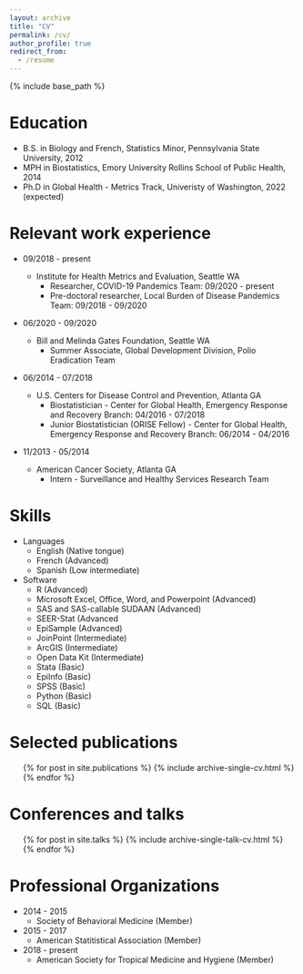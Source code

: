```yaml
---
layout: archive
title: "CV"
permalink: /cv/
author_profile: true
redirect_from:
  - /resume
---
```


{% include base_path %}

Education
======
* B.S. in Biology and French, Statistics Minor, Pennsylvania State University, 2012
* MPH in Biostatistics, Emory University Rollins School of Public Health, 2014
* Ph.D in Global Health - Metrics Track, Univeristy of Washington, 2022 (expected)

Relevant work experience
======
* 09/2018 - present
  * Institute for Health Metrics and Evaluation, Seattle WA
    * Researcher, COVID-19 Pandemics Team: 09/2020 - present
    * Pre-doctoral researcher, Local Burden of Disease Pandemics Team: 09/2018 - 09/2020

* 06/2020 - 09/2020
  * Bill and Melinda Gates Foundation, Seattle WA
    * Summer Associate, Global Development Division, Polio Eradication Team

* 06/2014 - 07/2018
  * U.S. Centers for Disease Control and Prevention, Atlanta GA
    * Biostatistician - Center for Global Health, Emergency Response and Recovery Branch: 04/2016 - 07/2018
    * Junior Biostatistician (ORISE Fellow) - Center for Global Health, Emergency Response and Recovery Branch: 06/2014 - 04/2016
* 11/2013 - 05/2014
  * American Cancer Society, Atlanta GA
    * Intern - Surveillance and Healthy Services Research Team

Skills
======
* Languages
  * English (Native tongue)
  * French (Advanced)
  * Spanish (Low intermediate)
* Software
  * R (Advanced)
  * Microsoft Excel, Office, Word, and Powerpoint (Advanced)
  * SAS and SAS-callable SUDAAN (Advanced)
  * SEER-Stat (Advanced
  * EpiSample (Advanced)
  * JoinPoint (Intermediate)
  * ArcGIS (Intermediate)
  * Open Data Kit (Intermediate)
  * Stata (Basic)
  * EpiInfo (Basic)
  * SPSS (Basic)
  * Python (Basic)
  * SQL (Basic)

Selected publications
======
  <ul>{% for post in site.publications %}
    {% include archive-single-cv.html %}
  {% endfor %}</ul>
  
Conferences and talks
======
  <ul>{% for post in site.talks %}
    {% include archive-single-talk-cv.html %}
  {% endfor %}</ul>
  
Professional Organizations
======
* 2014 - 2015
  * Society of Behavioral Medicine (Member)
* 2015 - 2017
  * American Statitistical Association (Member)
* 2018 - present
  * American Society for Tropical Medicine and Hygiene (Member)
